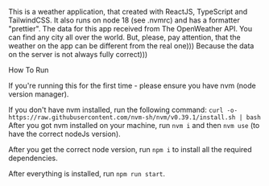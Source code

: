This is a weather application, that created with ReactJS, TypeScript and TailwindCSS. It also runs on node 18 (see .nvmrc) and has a formatter "prettier". 
The data for this app received from The OpenWeather API.
You can find any city all over the world.
But, please, pay attention, that the weather on the app can be different from the real one))) Because the data on the server is not always fully correct)))

How To Run

If you're running this for the first time - please ensure you have nvm (node version manager).

If you don't have nvm installed, run the following command:
`curl -o- https://raw.githubusercontent.com/nvm-sh/nvm/v0.39.1/install.sh | bash`
After you got nvm installed on your machine, run `nvm i` and then `nvm use` (to have the correct nodeJs version).

After you get the correct node version, run `npm i` to install all the required dependencies.

After everything is installed, run `npm run start`.
